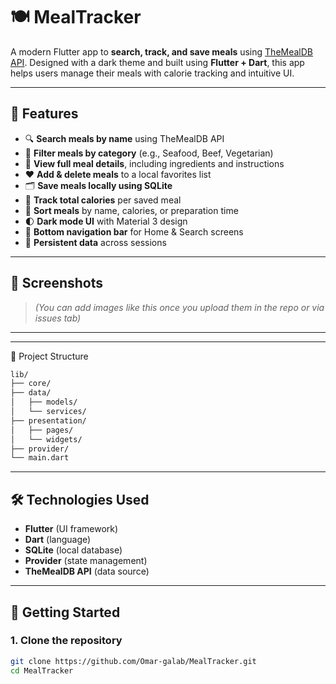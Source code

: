 # 🍽️ MealTracker

A modern Flutter app to **search, track, and save meals** using [TheMealDB API](https://www.themealdb.com/). Designed with a dark theme and built using **Flutter + Dart**, this app helps users manage their meals with calorie tracking and intuitive UI.

---

## 📱 Features

- 🔍 **Search meals by name** using TheMealDB API
- 📂 **Filter meals by category** (e.g., Seafood, Beef, Vegetarian)
- 🧾 **View full meal details**, including ingredients and instructions
- ❤️ **Add & delete meals** to a local favorites list
- 🗂️ **Save meals locally using SQLite**
- 🍴 **Track total calories** per saved meal
- 🔁 **Sort meals** by name, calories, or preparation time
- 🌓 **Dark mode UI** with Material 3 design
- 📲 **Bottom navigation bar** for Home & Search screens
- 💾 **Persistent data** across sessions

---

## 📸 Screenshots

> *(You can add images like this once you upload them in the repo or via issues tab)*

<!--
<img src="screenshots/home.png" width="300">
<img src="screenshots/search.png" width="300">
<img src="screenshots/details.png" width="300">
-->

---
---
📂 Project Structure
```bash
lib/
├── core/
├── data/
│   ├── models/
│   └── services/
├── presentation/
│   ├── pages/
│   └── widgets/
├── provider/
└── main.dart

```



---
## 🛠️ Technologies Used

- **Flutter** (UI framework)
- **Dart** (language)
- **SQLite** (local database)
- **Provider** (state management)
- **TheMealDB API** (data source)

---

## 🚀 Getting Started

### 1. Clone the repository

```bash
git clone https://github.com/Omar-galab/MealTracker.git
cd MealTracker
